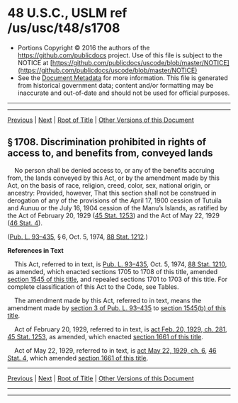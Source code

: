 ---
---

# 48 U.S.C., USLM ref /us/usc/t48/s1708

* Portions Copyright © 2016 the authors of the https://github.com/publicdocs project.
  Use of this file is subject to the NOTICE at [https://github.com/publicdocs/uscode/blob/master/NOTICE](https://github.com/publicdocs/uscode/blob/master/NOTICE)
* See the [Document Metadata](././../../../..//README.md) for more information.
  This file is generated from historical government data; content and/or formatting may be inaccurate and out-of-date and should not be used for official purposes.

----------
----------

[Previous](./../../../..//us/usc/t48/ch15/m__us_usc_t48_s1707.md) | [Next](./../../../..//us/usc/t48/ch16/m__us_usc_t48_ch16.md) | [Root of Title](./../../../../) | [Other Versions of this Document](https://publicdocs.github.io/go/links?ns=uslm&ref=%2Fus%2Fusc%2Ft48%2Fs1708)

## § 1708. Discrimination prohibited in rights of access to, and benefits from, conveyed lands

    No person shall be denied access to, or any of the benefits accruing from, the lands conveyed by this Act, or by the amendment made by this Act, on the basis of race, religion, creed, color, sex, national origin, or ancestry: Provided, however, That this section shall not be construed in derogation of any of the provisions of the April 17, 1900 cession of Tutuila and Aunuu or the July 16, 1904 cession of the Manu’s Islands, as ratified by the Act of February 20, 1929 ([45 Stat. 1253][/us/stat/45/1253]) and the Act of May 22, 1929 ([46 Stat. 4][/us/stat/46/4]).

([Pub. L. 93–435][/us/pl/93/435], § 6, Oct. 5, 1974, [88 Stat. 1212][/us/stat/88/1212].)

 __References in Text__ 

    This Act, referred to in text, is [Pub. L. 93–435][/us/pl/93/435], Oct. 5, 1974, [88 Stat. 1210][/us/stat/88/1210], as amended, which enacted sections 1705 to 1708 of this title, amended [section 1545 of this title][/us/usc/t48/s1545], and repealed sections 1701 to 1703 of this title. For complete classification of this Act to the Code, see Tables.

    The amendment made by this Act, referred to in text, means the amendment made by [section 3 of Pub. L. 93–435][/us/pl/93/435/s3] to [section 1545(b) of this title][/us/usc/t48/s1545/b].

    Act of February 20, 1929, referred to in text, is [act Feb. 20, 1929, ch. 281][/us/act/1929-02-20/ch281], [45 Stat. 1253][/us/stat/45/1253], as amended, which enacted [section 1661 of this title][/us/usc/t48/s1661].

    Act of May 22, 1929, referred to in text, is [act May 22, 1929, ch. 6][/us/act/1929-05-22/ch6], [46 Stat. 4][/us/stat/46/4], which amended [section 1661 of this title][/us/usc/t48/s1661].

----------

[Previous](./../../../..//us/usc/t48/ch15/m__us_usc_t48_s1707.md) | [Next](./../../../..//us/usc/t48/ch16/m__us_usc_t48_ch16.md) | [Root of Title](./../../../../) | [Other Versions of this Document](https://publicdocs.github.io/go/links?ns=uslm&ref=%2Fus%2Fusc%2Ft48%2Fs1708)

----------
----------

[/us/stat/45/1253]: https://publicdocs.github.io/go/links?ns=uslm&ref=%2Fus%2Fstat%2F45%2F1253
[/us/stat/46/4]: https://publicdocs.github.io/go/links?ns=uslm&ref=%2Fus%2Fstat%2F46%2F4
[/us/pl/93/435]: https://publicdocs.github.io/go/links?ns=uslm&ref=%2Fus%2Fpl%2F93%2F435
[/us/stat/88/1212]: https://publicdocs.github.io/go/links?ns=uslm&ref=%2Fus%2Fstat%2F88%2F1212
[/us/pl/93/435]: https://publicdocs.github.io/go/links?ns=uslm&ref=%2Fus%2Fpl%2F93%2F435
[/us/stat/88/1210]: https://publicdocs.github.io/go/links?ns=uslm&ref=%2Fus%2Fstat%2F88%2F1210
[/us/usc/t48/s1545]: https://publicdocs.github.io/go/links?ns=uslm&ref=%2Fus%2Fusc%2Ft48%2Fs1545
[/us/pl/93/435/s3]: https://publicdocs.github.io/go/links?ns=uslm&ref=%2Fus%2Fpl%2F93%2F435%2Fs3
[/us/usc/t48/s1545/b]: https://publicdocs.github.io/go/links?ns=uslm&ref=%2Fus%2Fusc%2Ft48%2Fs1545%2Fb
[/us/act/1929-02-20/ch281]: https://publicdocs.github.io/go/links?ns=uslm&ref=%2Fus%2Fact%2F1929-02-20%2Fch281
[/us/stat/45/1253]: https://publicdocs.github.io/go/links?ns=uslm&ref=%2Fus%2Fstat%2F45%2F1253
[/us/usc/t48/s1661]: https://publicdocs.github.io/go/links?ns=uslm&ref=%2Fus%2Fusc%2Ft48%2Fs1661
[/us/act/1929-05-22/ch6]: https://publicdocs.github.io/go/links?ns=uslm&ref=%2Fus%2Fact%2F1929-05-22%2Fch6
[/us/stat/46/4]: https://publicdocs.github.io/go/links?ns=uslm&ref=%2Fus%2Fstat%2F46%2F4
[/us/usc/t48/s1661]: https://publicdocs.github.io/go/links?ns=uslm&ref=%2Fus%2Fusc%2Ft48%2Fs1661



